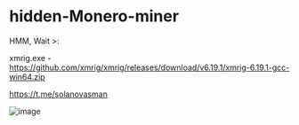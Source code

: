 # hidden-Monero-miner
HMM, Wait >:

xmrig.exe - https://github.com/xmrig/xmrig/releases/download/v6.19.1/xmrig-6.19.1-gcc-win64.zip

https://t.me/solanovasman


![image](https://user-images.githubusercontent.com/111556231/227806550-077c8415-eab3-42be-b0d7-ca05738a52fc.png)
